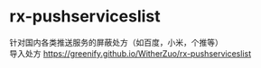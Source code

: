 # rx-pushserviceslist
针对国内各类推送服务的屏蔽处方（如百度，小米，个推等）<br> 导入处方 https://greenify.github.io/WitherZuo/rx-pushserviceslist
